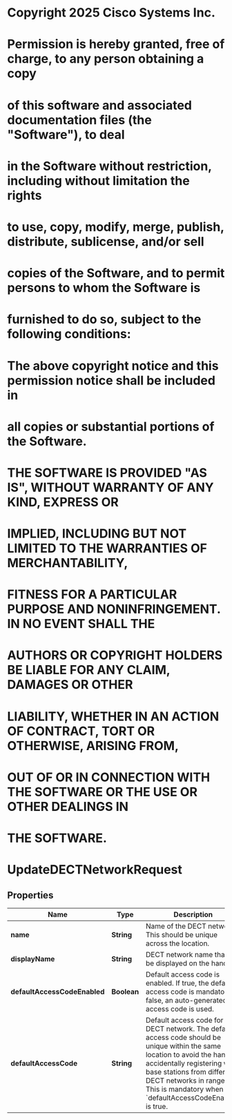 <!--  Copyright 2025 Cisco Systems Inc.

Permission is hereby granted, free of charge, to any person obtaining a copy
of this software and associated documentation files (the "Software"), to deal
in the Software without restriction, including without limitation the rights
to use, copy, modify, merge, publish, distribute, sublicense, and/or sell
copies of the Software, and to permit persons to whom the Software is
furnished to do so, subject to the following conditions:

The above copyright notice and this permission notice shall be included in
all copies or substantial portions of the Software.

THE SOFTWARE IS PROVIDED "AS IS", WITHOUT WARRANTY OF ANY KIND, EXPRESS OR
IMPLIED, INCLUDING BUT NOT LIMITED TO THE WARRANTIES OF MERCHANTABILITY,
FITNESS FOR A PARTICULAR PURPOSE AND NONINFRINGEMENT. IN NO EVENT SHALL THE
AUTHORS OR COPYRIGHT HOLDERS BE LIABLE FOR ANY CLAIM, DAMAGES OR OTHER
LIABILITY, WHETHER IN AN ACTION OF CONTRACT, TORT OR OTHERWISE, ARISING FROM,
OUT OF OR IN CONNECTION WITH THE SOFTWARE OR THE USE OR OTHER DEALINGS IN
THE SOFTWARE.-->
# Copyright 2025 Cisco Systems Inc.
#
# Permission is hereby granted, free of charge, to any person obtaining a copy
# of this software and associated documentation files (the "Software"), to deal
# in the Software without restriction, including without limitation the rights
# to use, copy, modify, merge, publish, distribute, sublicense, and/or sell
# copies of the Software, and to permit persons to whom the Software is
# furnished to do so, subject to the following conditions:
#
# The above copyright notice and this permission notice shall be included in
# all copies or substantial portions of the Software.
#
# THE SOFTWARE IS PROVIDED "AS IS", WITHOUT WARRANTY OF ANY KIND, EXPRESS OR
# IMPLIED, INCLUDING BUT NOT LIMITED TO THE WARRANTIES OF MERCHANTABILITY,
# FITNESS FOR A PARTICULAR PURPOSE AND NONINFRINGEMENT. IN NO EVENT SHALL THE
# AUTHORS OR COPYRIGHT HOLDERS BE LIABLE FOR ANY CLAIM, DAMAGES OR OTHER
# LIABILITY, WHETHER IN AN ACTION OF CONTRACT, TORT OR OTHERWISE, ARISING FROM,
# OUT OF OR IN CONNECTION WITH THE SOFTWARE OR THE USE OR OTHER DEALINGS IN
# THE SOFTWARE.



# UpdateDECTNetworkRequest


## Properties

| Name | Type | Description | Notes |
|------------ | ------------- | ------------- | -------------|
|**name** | **String** | Name of the DECT network. This should be unique across the location. |  |
|**displayName** | **String** | DECT network name that will be displayed on the handset. |  [optional] |
|**defaultAccessCodeEnabled** | **Boolean** | Default access code is enabled. If true, the default access code is mandatory. If false, an auto-generated access code is used. |  |
|**defaultAccessCode** | **String** | Default access code for the DECT network. The default access code should be unique within the same location to avoid the handset accidentally registering with base stations from different DECT networks in range. This is mandatory when &#x60;defaultAccessCodeEnabled&#x60; is true. |  |



